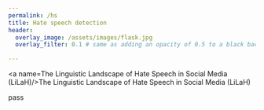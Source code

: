 ```yaml
---
permalink: /hs
title: Hate speech detection
header:
  overlay_image: /assets/images/flask.jpg
  overlay_filter: 0.1 # same as adding an opacity of 0.5 to a black background

---
```


<a name=The Linguistic Landscape of Hate Speech in Social Media (LiLaH)/>The Linguistic Landscape of Hate Speech in Social Media (LiLaH)

pass
